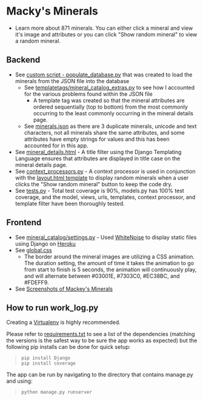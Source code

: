 # Macky's Minerals
* Learn more about 871 minerals.  You can either click a mineral and view it's
image and attributes or you can click "Show random mineral" to view a
random mineral.

## Backend
* See [custom script - populate_database.py](https://github.com/FVPukay/mackys-minerals/blob/master/populate_database.py) that was created to load the minerals from the JSON file into the database
    * See [templatetags/mineral_catalog_extras.py](https://github.com/FVPukay/mackys-minerals/blob/master/minerals_app/templatetags/mineral_catalog_extras.py) to see how I accounted for the various problems found within the JSON file
        * A template tag was created so that the mineral attributes are ordered sequentially (top to bottom) from the most commonly occurring to the least commonly occurring in the mineral details page.
    * See [minerals.json](https://github.com/FVPukay/mackys-minerals/blob/master/minerals.json) as there are 3 duplicate minerals, unicode and text characters, not all minerals share the same attributes, and some attributes have empty strings for values and this has been accounted for in this app.
* See [mineral_details.html](https://github.com/FVPukay/mackys-minerals/blob/master/minerals_app/templates/minerals_app/mineral_details.html) - A title filter using the Django Templating Language ensures that attributes are displayed in title case on the
mineral details page.
* See [context_processors.py](https://github.com/FVPukay/mackys-minerals/blob/master/minerals_app/context_processors.py) - A context processor is used in conjunction with the [layout.html template](https://github.com/FVPukay/mackys-minerals/blob/master/minerals_app/templates/minerals_app/layout.html) to display random minerals when a user clicks the "Show random mineral" button
to keep the code dry.
* See [tests.py](https://github.com/FVPukay/mackys-minerals/blob/master/minerals_app/tests.py) - Total test coverage is 90%, models.py has 100% test
coverage, and the model, views, urls, templates, context processor, and template filter have been thoroughly tested.

## Frontend
* See [mineral_catalog/settings.py](https://github.com/FVPukay/mackys-minerals/blob/master/mineral_catalog/settings.py) - Used [WhiteNoise](https://pypi.org/project/whitenoise/) to display static files using Django on [Heroku](https://www.heroku.com/)
* See [global.css](https://github.com/FVPukay/mackys-minerals/blob/master/minerals_app/static/css/global.css)
    * The border around the mineral images are utilizing a CSS animation.  The duration setting, the amount of time it takes the animation to go from start to finish is 5 seconds, the animation will continuously play, and will alternate between #03001E, #7303C0, #EC38BC, and #FDEFF9.
* See [Screenshots of Mackey's Minerals](https://www.flickr.com/photos/156561177@N03/albums/72157710579421712)

## How to run work_log.py
Creating a [Virtualenv](https://pythonbasics.org/virtualenv/) is highly recommended.

Please refer to [requirements.txt](https://github.com/FVPukay/mackys-minerals/blob/master/requirements.txt) to see a list of the dependencies
(matching the versions is the safest way to be sure the app works as expected)
but the following pip installs can be done for quick setup:

>`pip install Django`  
`pip install coverage`

The app can be run by navigating to the directory that contains manage.py
and using:
>`python manage.py runserver`
